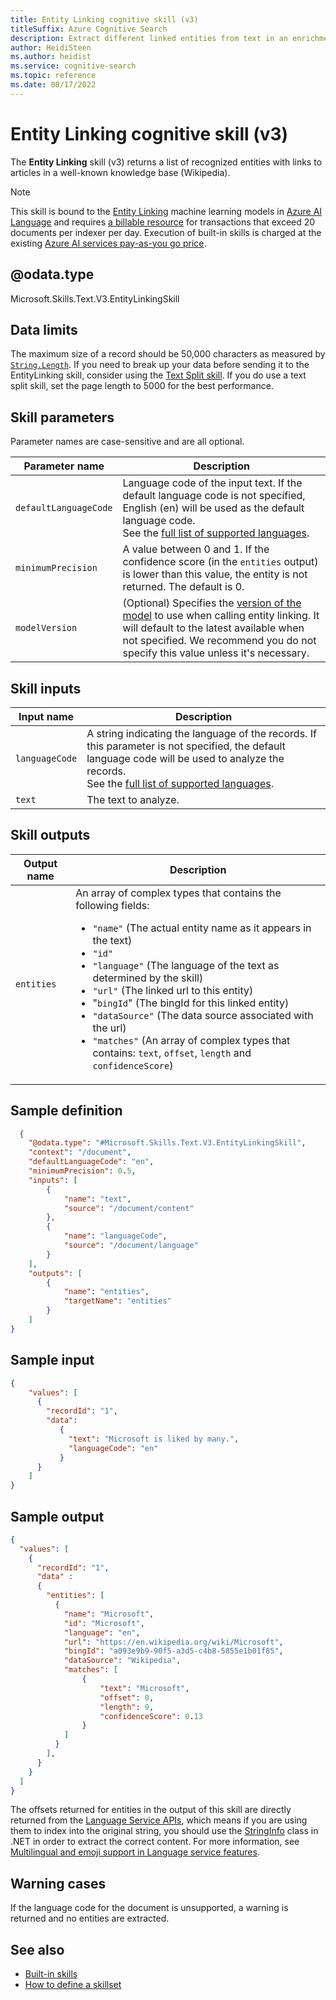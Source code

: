 ```yaml
---
title: Entity Linking cognitive skill (v3)
titleSuffix: Azure Cognitive Search
description: Extract different linked entities from text in an enrichment pipeline in Azure Cognitive Search.
author: HeidiSteen
ms.author: heidist
ms.service: cognitive-search
ms.topic: reference
ms.date: 08/17/2022
---
```


# Entity Linking cognitive skill (v3)

The **Entity Linking** skill (v3) returns a list of recognized entities with links to articles in a well-known knowledge base (Wikipedia).

> [!NOTE]
> This skill is bound to the [Entity Linking](../ai-services/language-service/entity-linking/overview.md) machine learning models in [Azure AI Language](../ai-services/language-service/overview.md) and requires [a billable resource](cognitive-search-attach-cognitive-services.md) for transactions that exceed 20 documents per indexer per day. Execution of built-in skills is charged at the existing [Azure AI services pay-as-you go price](https://azure.microsoft.com/pricing/details/cognitive-services/).
>

## @odata.type

Microsoft.Skills.Text.V3.EntityLinkingSkill

## Data limits

The maximum size of a record should be 50,000 characters as measured by [`String.Length`](/dotnet/api/system.string.length). If you need to break up your data before sending it to the EntityLinking skill, consider using the [Text Split skill](cognitive-search-skill-textsplit.md). If you do use a text split skill, set the page length to 5000 for the best performance.

## Skill parameters

Parameter names are case-sensitive and are all optional.

| Parameter name     | Description |
|--------------------|-------------|
| `defaultLanguageCode` |    Language code of the input text. If the default language code is not specified,  English (en) will be used as the default language code. <br/> See the [full list of supported languages](../ai-services/language-service/entity-linking/language-support.md). |
| `minimumPrecision` | A value between 0 and 1. If the confidence score (in the `entities` output) is lower than this value, the entity is not returned. The default is 0. |
| `modelVersion` | (Optional) Specifies the [version of the model](../ai-services/language-service/concepts/model-lifecycle.md) to use when calling entity linking. It will default to the latest available when not specified. We recommend you do not specify this value unless it's necessary.|

## Skill inputs

| Input name      | Description                   |
|---------------|-------------------------------|
| `languageCode`    | A string indicating the language of the records. If this parameter is not specified, the default language code will be used to analyze the records. <br/>See the [full list of supported languages](../ai-services/language-service/entity-linking/language-support.md). |
| `text`          | The text to analyze.          |

## Skill outputs

| Output name      | Description                   |
|---------------|-------------------------------|
| `entities` | An array of complex types that contains the following fields: <ul><li>`"name"` (The actual entity name as it appears in the text)</li> <li>`"id"` </li> <li>`"language"` (The language of the text as determined by the skill)</li> <li>`"url"` (The linked url to this entity)</li> <li>"`bingId`" (The bingId for this linked entity)</li> <li>`"dataSource"` (The data source associated with the url) </li> <li>`"matches"` (An array of complex types that contains: `text`, `offset`, `length` and `confidenceScore`)</li></ul>|

## Sample definition

```json
  {
    "@odata.type": "#Microsoft.Skills.Text.V3.EntityLinkingSkill",
    "context": "/document",
    "defaultLanguageCode": "en", 
    "minimumPrecision": 0.5, 
    "inputs": [
        {
            "name": "text", 
            "source": "/document/content"
        },
        {
            "name": "languageCode", 
            "source": "/document/language"
        }
    ],
    "outputs": [
        {
            "name": "entities", 
            "targetName": "entities" 
        }
    ]
}
```

## Sample input

```json
{
    "values": [
      {
        "recordId": "1",
        "data":
           {
             "text": "Microsoft is liked by many.",
             "languageCode": "en"
           }
      }
    ]
}
```

## Sample output

```json
{
  "values": [
    {
      "recordId": "1",
      "data" : 
      {
        "entities": [
          {
            "name": "Microsoft", 
            "id": "Microsoft",
            "language": "en", 
            "url": "https://en.wikipedia.org/wiki/Microsoft", 
            "bingId": "a093e9b9-90f5-a3d5-c4b8-5855e1b01f85", 
            "dataSource": "Wikipedia", 
            "matches": [
                {
                    "text": "Microsoft", 
                    "offset": 0, 
                    "length": 9, 
                    "confidenceScore": 0.13 
                }
            ]
          }
        ],
      }
    }
  ]
}
```

The offsets returned for entities in the output of this skill are directly returned from the [Language Service APIs](../ai-services/language-service/overview.md), which means if you are using them to index into the original string, you should use the [StringInfo](/dotnet/api/system.globalization.stringinfo) class in .NET in order to extract the correct content. For more information, see [Multilingual and emoji support in Language service features](../ai-services/language-service/concepts/multilingual-emoji-support.md).

## Warning cases

If the language code for the document is unsupported, a warning is returned and no entities are extracted.

## See also

+ [Built-in skills](cognitive-search-predefined-skills.md)
+ [How to define a skillset](cognitive-search-defining-skillset.md)
